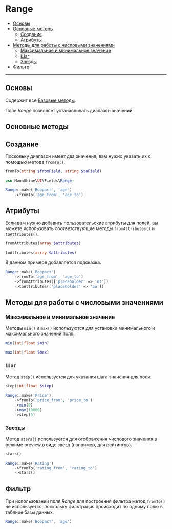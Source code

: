 # Range

- [Основы](#basics)
- [Основные методы](#basic-methods)
    - [Создание](#make)
    - [Атрибуты](#attributes)
- [Методы для работы с числовыми значениями](#number-type-methods)
    - [Максимальное и минимальное значение](#min-and-max)
    - [Шаг](#step)
    - [Звезды](#stars)
- [Фильтр](#filter)

---

<a name="basics"></a>
## Основы

Содержит все [Базовые методы](/docs/{{version}}/fields/basic-methods).

Поле *Range* позволяет устанавливать диапазон значений.

<a name="basic-methods"></a>
## Основные методы

<a name="make"></a>
## Создание

Поскольку диапазон имеет два значения, вам нужно указать их с помощью метода `fromTo()`.

```php
fromTo(string $fromField, string $toField)
```

```php
use MoonShine\UI\Fields\Range;

Range::make('Возраст', 'age')
    ->fromTo('age_from', 'age_to')
```

<a name="attributes"></a>
## Атрибуты

Если вам нужно добавить пользовательские атрибуты для полей, вы можете использовать соответствующие методы `fromAttributes()` и `toAttributes()`.

```php
fromAttributes(array $attributes)
```

```php
toAttributes(array $attributes)
```

В данном примере добавляется подсказка.

```php
Range::make('Возраст')
    ->fromTo('age_from', 'age_to')
    ->fromAttributes(['placeholder' => 'от'])
    ->toAttributes(['placeholder' => 'до'])
```

<a name="number-type-methods"></a>
## Методы для работы с числовыми значениями

<a name="min-and-max"></a>
### Максимальное и минимальное значение

Методы `min()` и `max()` используются для установки минимального и максимального значений поля.

```php
min(int|float $min)
```

```php
max(int|float $max)
```

<a name="step"></a>
### Шаг

Метод `step()` используется для указания шага значения для поля.

```php
step(int|float $step)
```

```php
Range::make('Price')
    ->fromTo('price_from', 'price_to')
    ->min(0)
    ->max(10000)
    ->step(5)
```

<a name="stars"></a>
### Звезды

Метод `stars()` используется для отображения числового значения в режиме preview в виде звезд (например, для рейтингов).

```php
stars()
```

```php
Range::make('Rating')
    ->fromTo('rating_from', 'rating_to')
    ->stars()
```

<a name="filter"></a>
## Фильтр

При использовании поля *Range* для построения фильтра метод `fromTo()` не используется, поскольку фильтрация происходит по одному полю в таблице базы данных.

```php
Range::make('Возраст', 'age')
```